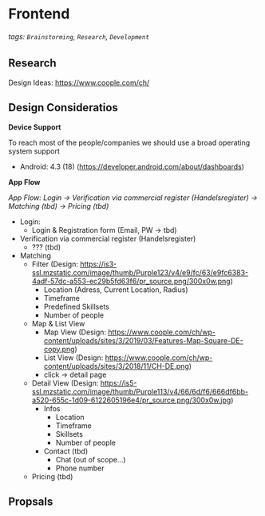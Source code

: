 # Frontend 

###### tags: `Brainstorming`, `Research`, `Development`

## Research
Design Ideas: https://www.coople.com/ch/

## Design Consideratios

**Device Support**

To reach most of the people/companies we should use a broad operating system support
- Android: 4.3 (18) (https://developer.android.com/about/dashboards)

**App Flow**

*App Flow: Login -> Verification via commercial register (Handelsregister) -> Matching (tbd) -> Pricing (tbd)*

- Login:
    - Login & Registration form (Email, PW -> tbd)
- Verification via commercial register (Handelsregister)
    - ??? (tbd)
- Matching
    - Filter (Design: https://is3-ssl.mzstatic.com/image/thumb/Purple123/v4/e9/fc/63/e9fc6383-4adf-57dc-a553-ec29b5fd63f6/pr_source.png/300x0w.png)
        - Location (Adress, Current Location, Radius)
        - Timeframe
        - Predefined Skillsets
        - Number of people
    - Map & List View
        - Map View (Design: https://www.coople.com/ch/wp-content/uploads/sites/3/2019/03/Features-Map-Square-DE-copy.png)
        - List View (Design: https://www.coople.com/ch/wp-content/uploads/sites/3/2018/11/CH-DE.png)
        - click -> detail page
    - Detail View (Design: https://is5-ssl.mzstatic.com/image/thumb/Purple113/v4/66/6d/f6/666df6bb-a520-655c-1d09-6122605196e4/pr_source.png/300x0w.jpg)
        - Infos 
            - Location
            - Timeframe
            - Skillsets
            - Number of people
        - Contact (tbd)
            - Chat (out of scope...)
            - Phone number
    - Pricing (tbd)

## Propsals

